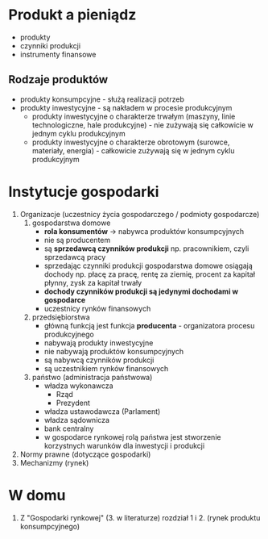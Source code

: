 # Produkt a pieniądz
- produkty
- czynniki produkcji
- instrumenty finansowe
## Rodzaje produktów
- produkty konsumpcyjne - służą realizacji potrzeb
- produkty inwestycyjne - są nakładem w procesie produkcyjnym
	- produkty inwestycyjne o charakterze trwałym (maszyny, linie technologiczne, hale produkcyjne) - nie zużywają się całkowicie w jednym cyklu produkcyjnym
	- produkty inwestycyjne o charakterze obrotowym (surowce, materiały, energia) - całkowicie zużywają się w jednym cyklu produkcyjnym
# Instytucje gospodarki
1. Organizacje (uczestnicy życia gospodarczego / podmioty gospodarcze)
	1. gospodarstwa domowe
		- **rola konsumentów** -> nabywca produktów konsumpcyjnych
		- nie są producentem
		- są **sprzedawcą czynników produkcji** np. pracownikiem, czyli sprzedawcą pracy
		- sprzedając czynniki produkcji gospodarstwa domowe osiągają dochody np. płacę za pracę, rentę za ziemię, procent za kapitał płynny, zysk za kapitał trwały
		- **dochody czynników produkcji są jedynymi dochodami w gospodarce**
		- uczestnicy rynków finansowych
	2. przedsiębiorstwa
		- główną funkcją jest funkcja **producenta** - organizatora procesu produkcyjnego
		- nabywają produkty inwestycyjne
		- nie nabywają produktów konsumpcyjnych
		- są nabywcą czynników produkcji
		- są uczestnikiem rynków finansowych
	3. państwo (administracja państwowa)
		- władza wykonawcza
			- Rząd
			- Prezydent
		- władza ustawodawcza (Parlament)
		- władza sądownicza
		- bank centralny
		- w gospodarce rynkowej rolą państwa jest stworzenie korzystnych warunków dla inwestycji i produkcji
2. Normy prawne (dotyczące gospodarki)
3. Mechanizmy (rynek)

# W domu
1. Z "Gospodarki rynkowej" (3. w literaturze) rozdział 1 i 2. (rynek produktu konsumpcyjnego)

